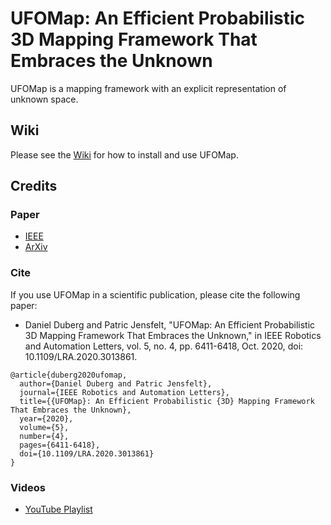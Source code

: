 # UFOMap: An Efficient Probabilistic 3D Mapping Framework That Embraces the Unknown

UFOMap is a mapping framework with an explicit representation of unknown space.

## Wiki
Please see the [Wiki](https://github.com/UnknownFreeOccupied/ufomap/wiki) for how to install and use UFOMap.

## Credits
### Paper
* [IEEE](https://ieeexplore.ieee.org/abstract/document/9158399)
* [ArXiv](https://arxiv.org/abs/2003.04749)
### Cite
If you use UFOMap in a scientific publication, please cite the following paper:
* Daniel Duberg and Patric Jensfelt, "UFOMap: An Efficient Probabilistic 3D Mapping Framework That Embraces the Unknown," in IEEE Robotics and Automation Letters, vol. 5, no. 4, pp. 6411-6418, Oct. 2020, doi: 10.1109/LRA.2020.3013861.
```
@article{duberg2020ufomap,
  author={Daniel Duberg and Patric Jensfelt},
  journal={IEEE Robotics and Automation Letters}, 
  title={{UFOMap}: An Efficient Probabilistic {3D} Mapping Framework That Embraces the Unknown}, 
  year={2020},
  volume={5},
  number={4},
  pages={6411-6418},
  doi={10.1109/LRA.2020.3013861}
}
```
### Videos
* [YouTube Playlist](https://youtube.com/playlist?list=PLoZnKRp2UVom4bv2fUVXgI5VCbuTrfrU3)
